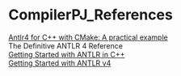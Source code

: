 # CompilerPJ_References  
[Antlr4 for C++ with CMake: A practical example](http://blorente.me//Antlr-,-C++-and-CMake-Wait-what.html)  
The Definitive ANTLR 4 Reference  
[Getting Started with ANTLR in C++](https://tomassetti.me/getting-started-antlr-cpp/)  
[Getting Started with ANTLR v4](https://github.com/antlr/antlr4/blob/master/doc/getting-started.md)
